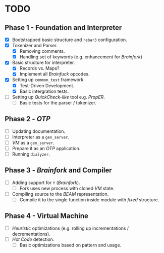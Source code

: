 # TODO

## Phase 1 - Foundation and Interpreter

- [x] Bootstrapped basic structure and `rebar3` configuration.
- [x] Tokenizer and Parser.
  - [x] Removing comments.
  - [x] Handling set of keywords (e.g. enhancement for *Brainfork*)
- [x] Basic structure for interpreter.
  - [x] Records vs. Maps?
  - [x] Implement all *Brainfuck* opcodes.
- [x] Setting up `common_test` framework.
  - [x] Test-Driven Development.
  - [x] Basic intergration tests.
- [ ] Setting up *QuickCheck-like* tool e.g. *PropER*.
  - [ ] Basic tests for the parser / tokenizer.
  
## Phase 2 - *OTP*

- [ ] Updating documentation.
- [ ] Interpreter as a `gen_server`.
- [ ] *VM* as a `gen_server`.
- [ ] Prepare it as an *OTP* application.
- [ ] Running `dialyzer`. 

## Phase 3 - *Brainfork* and Compiler

- [ ] Adding support for `Y` (*Brainfork*).
  - [ ] Fork uses new process with cloned *VM* state. 
- [ ] Compiling source to the *BEAM* representation.
  - [ ] Compile it to the single function inside module with *fixed* structure.

## Phase 4 - Virtual Machine

- [ ] *Heuristic* optimizations (e.g. rolling up incrementations / decrementations).
- [ ] *Hot Code* detection.
  - [ ] Basic optimizations based on pattern and usage.
